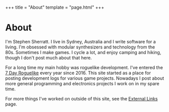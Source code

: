 +++
title = "About"
template = "page.html"
+++

# About

I'm Stephen Sherratt. I live in Sydney, Australia and I write software
for a living. I'm obsessed with modular synthesizers and technology from the 80s. Sometimes I make games. I cycle a lot, and enjoy camping and hiking, though I don't post much about that here.

For a long time my main hobby was roguelike development. I've entered
the [7 Day Roguelike](https://7drl.com/) every year since 2016. This
site started as a place for posting development logs for various game
projects. Nowadays I post about more general programming and
electronics projects I work on in my spare time.

For more things I've worked on outside of this site, see the [External Links](/external) page.

